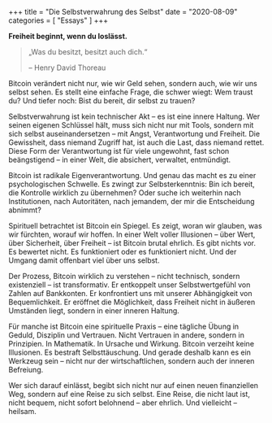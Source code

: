 +++
title = "Die Selbstverwahrung des Selbst"
date = "2020-08-09"
categories = [
    "Essays"
]
+++

**Freiheit beginnt, wenn du loslässt.**

> „Was du besitzt, besitzt auch dich.“
>
> – Henry David Thoreau

Bitcoin verändert nicht nur, wie wir Geld sehen, sondern auch, wie wir uns selbst sehen. Es stellt eine einfache Frage, die schwer wiegt: Wem traust du? Und tiefer noch: Bist du bereit, dir selbst zu trauen?

Selbstverwahrung ist kein technischer Akt – es ist eine innere Haltung. Wer seinen eigenen Schlüssel hält, muss sich nicht nur mit Tools, sondern mit sich selbst auseinandersetzen – mit Angst, Verantwortung und Freiheit. Die Gewissheit, dass niemand Zugriff hat, ist auch die Last, dass niemand rettet. Diese Form der Verantwortung ist für viele ungewohnt, fast schon beängstigend – in einer Welt, die absichert, verwaltet, entmündigt.

Bitcoin ist radikale Eigenverantwortung. Und genau das macht es zu einer psychologischen Schwelle. Es zwingt zur Selbsterkenntnis: Bin ich bereit, die Kontrolle wirklich zu übernehmen? Oder suche ich weiterhin nach Institutionen, nach Autoritäten, nach jemandem, der mir die Entscheidung abnimmt?

Spirituell betrachtet ist Bitcoin ein Spiegel. Es zeigt, woran wir glauben, was wir fürchten, worauf wir hoffen. In einer Welt voller Illusionen – über Wert, über Sicherheit, über Freiheit – ist Bitcoin brutal ehrlich. Es gibt nichts vor. Es bewertet nicht. Es funktioniert oder es funktioniert nicht. Und der Umgang damit offenbart viel über uns selbst.

Der Prozess, Bitcoin wirklich zu verstehen – nicht technisch, sondern existenziell – ist transformativ. Er entkoppelt unser Selbstwertgefühl von Zahlen auf Bankkonten. Er konfrontiert uns mit unserer Abhängigkeit von Bequemlichkeit. Er eröffnet die Möglichkeit, dass Freiheit nicht in äußeren Umständen liegt, sondern in einer inneren Haltung.

Für manche ist Bitcoin eine spirituelle Praxis – eine tägliche Übung in Geduld, Disziplin und Vertrauen. Nicht Vertrauen in andere, sondern in Prinzipien. In Mathematik. In Ursache und Wirkung. Bitcoin verzeiht keine Illusionen. Es bestraft Selbsttäuschung. Und gerade deshalb kann es ein Werkzeug sein – nicht nur der wirtschaftlichen, sondern auch der inneren Befreiung.

Wer sich darauf einlässt, begibt sich nicht nur auf einen neuen finanziellen Weg, sondern auf eine Reise zu sich selbst. Eine Reise, die nicht laut ist, nicht bequem, nicht sofort belohnend – aber ehrlich. Und vielleicht – heilsam.